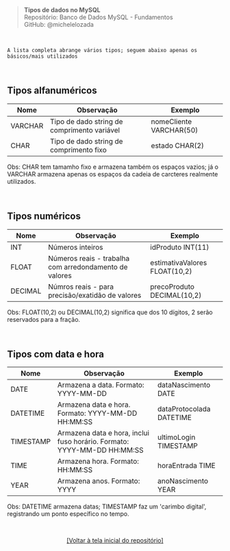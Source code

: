 > **Tipos de dados no MySQL**  
> Repositório: Banco de Dados MySQL - Fundamentos   
> GitHub: @michelelozada
&nbsp;
     
&nbsp;   
```
A lista completa abrange vários tipos; seguem abaixo apenas os básicos/mais utilizados    
```

&nbsp;   

## Tipos alfanuméricos  

Nome 		| Observação  	| Exemplo |
 ----   |  ---- 			  |  ----     |
VARCHAR	| Tipo de dado string de comprimento variável | nomeCliente VARCHAR(50) |
CHAR	 	| Tipo de dado string de comprimento fixo | estado CHAR(2) |

Obs: CHAR tem tamamho fixo e armazena também os espaços vazios; já o VARCHAR armazena apenas os espaços da cadeia de carcteres realmente utilizados.  

&nbsp;   

## Tipos numéricos  

Nome 		| Observação  	| Exemplo |
 ---- 	|  ---- 		    |  ---- 	|
INT		 	| Números inteiros | idProduto INT(11) |
FLOAT	 	| Números reais - trabalha com arredondamento de valores | estimativaValores FLOAT(10,2) |
DECIMAL	| Númros reais - para precisão/exatidão de valores | precoProduto DECIMAL(10,2) |

Obs: FLOAT(10,2) ou DECIMAL(10,2) significa que dos 10 dígitos, 2 serão reservados para a fração.  

&nbsp;
   
## Tipos com data e hora  

Nome 		| Observação  	| Exemplo |
 ---- 	|  ---- 	    	|  ----  |
DATE	 	| Armazena a data. Formato: YYYY-MM-DD		| dataNascimento DATE |
DATETIME 	| Armazena data e hora. Formato: YYYY-MM-DD HH:MM:SS	| dataProtocolada DATETIME |
TIMESTAMP | Armazena data e hora, inclui fuso horário. Formato: YYYY-MM-DD HH:MM:SS | ultimoLogin TIMESTAMP |
TIME		| Armazena hora. Formato: HH:MM:SS	| horaEntrada TIME |
YEAR		| Armazena anos. Formato: YYYY | anoNascimento YEAR |

Obs: DATETIME armazena datas; TIMESTAMP faz um 'carimbo digital', registrando um ponto específico no tempo.  

&nbsp;

<div align="center">
<a href="https://github.com/michelelozada/MySQL-Study-Notes">[Voltar à tela inicial do repositório]</a>
</div>